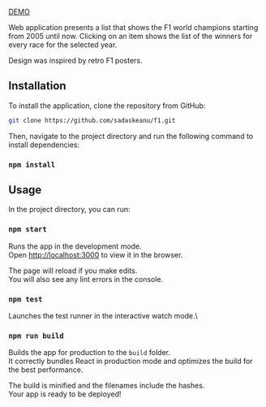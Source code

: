 [DEMO](https://reliable-buttercream-474625.netlify.app/)

Web application presents a list that shows the F1 world champions starting from 2005 until
now. Clicking on an item shows the list of the winners for every race for the
selected year.

Design was inspired by retro F1 posters.

## Installation

To install the application, clone the repository from GitHub:

```bash
git clone https://github.com/sadaskeanu/f1.git
```

Then, navigate to the project directory and run the following command to install dependencies:

### `npm install`

## Usage

In the project directory, you can run:

### `npm start`

Runs the app in the development mode.\
Open [http://localhost:3000](http://localhost:3000) to view it in the browser.

The page will reload if you make edits.\
You will also see any lint errors in the console.

### `npm test`

Launches the test runner in the interactive watch mode.\

### `npm run build`

Builds the app for production to the `build` folder.\
It correctly bundles React in production mode and optimizes the build for the best performance.

The build is minified and the filenames include the hashes.\
Your app is ready to be deployed!
